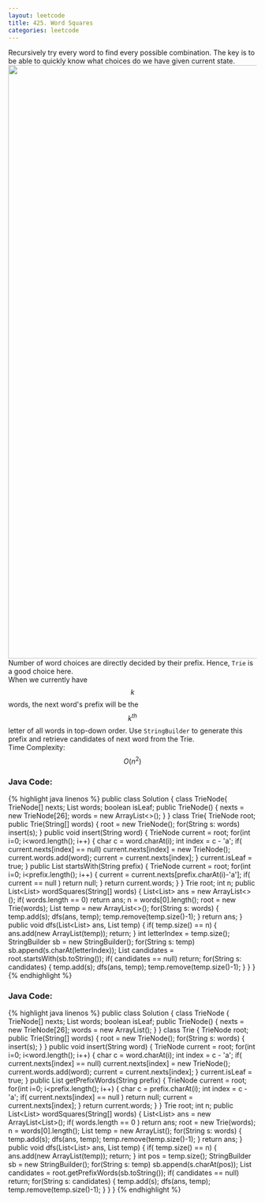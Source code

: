 ```yaml
---
layout: leetcode
title: 425. Word Squares
categories: leetcode
---
```

Recursively try every word to find every possible combination. The key is to be able to quickly know what choices do we have given current state.   
<img src="https://discuss.leetcode.com/uploads/files/1476809120456-wordsquare.png" width="1200"/>
Number of word choices are directly decided by their prefix. Hence, `Trie` is a good choice here.  
When we currently have $$k$$ words, the next word's prefix will be the $$k^{th}$$ letter of all words in top-down order. Use `StringBuilder` to generate this prefix and retrieve candidates of next word from the Trie.  
Time Complexity: $$O(n^2)$$
### Java Code:
{% highlight java linenos %}
public class Solution {
    class TrieNode{
        TrieNode[] nexts;
        List<String> words;
        boolean isLeaf;
        public TrieNode() {
            nexts = new TrieNode[26];
            words = new ArrayList<>();
        }
    }
    class Trie{
        TrieNode root;
        public Trie(String[] words) {
            root = new TrieNode();
            for(String s: words)
                insert(s);
        }
        public void insert(String word) {
            TrieNode current = root;
            for(int i=0; i<word.length(); i++) {
                char c = word.charAt(i);
                int index = c - 'a';
                if( current.nexts[index] == null)
                    current.nexts[index] = new TrieNode();
                current.words.add(word);
                current = current.nexts[index];
            }
            current.isLeaf = true;
        }
        public List<String> startsWith(String prefix) {
            TrieNode current = root;
            for(int i=0; i<prefix.length(); i++) {
                current = current.nexts[prefix.charAt(i)-'a'];
                if( current == null )
                    return null;
            }
            return current.words;
        }
    }
    Trie root;
    int n;
    public List<List<String>> wordSquares(String[] words) {
        List<List<String>> ans = new ArrayList<>();
        if( words.length == 0)
            return ans;
        n = words[0].length();
        root = new Trie(words);
        List<String> temp = new ArrayList<>();
        for(String s: words) {
            temp.add(s);
            dfs(ans, temp);
            temp.remove(temp.size()-1);
        }
        return ans;
    }
    public void dfs(List<List<String>> ans, List<String> temp) {
        if( temp.size() == n) {
            ans.add(new ArrayList<String>(temp));
            return;
        }
        int letterIndex = temp.size();
        StringBuilder sb = new StringBuilder();
        for(String s: temp) 
            sb.append(s.charAt(letterIndex));
        List<String> candidates = root.startsWith(sb.toString());
        if( candidates == null) return;
        for(String s: candidates) {
            temp.add(s);
            dfs(ans, temp);
            temp.remove(temp.size()-1);
        }
    }
}
{% endhighlight %}
### Java Code:
{% highlight java linenos %}
public class Solution {
    class TrieNode {
        TrieNode[] nexts;
        List<String> words;
        boolean isLeaf;
        public TrieNode() {
            nexts = new TrieNode[26];
            words = new ArrayList<String>();
        }
    }
    class Trie {
        TrieNode root;
        public Trie(String[] words) {
            root = new TrieNode();
            for(String s: words) {
                insert(s);
            }
        }
        public void insert(String word) {
            TrieNode current = root;
            for(int i=0; i<word.length(); i++) {
                char c = word.charAt(i);
                int index = c - 'a';
                if( current.nexts[index] == null)
                    current.nexts[index] = new TrieNode();
                current.words.add(word);
                current = current.nexts[index];
            }
            current.isLeaf = true;
        }
        public List<String> getPrefixWords(String prefix) {
            TrieNode current = root;
            for(int i=0; i<prefix.length(); i++) {
                char c = prefix.charAt(i);
                int index = c - 'a';
                if( current.nexts[index] == null )
                    return null;
                current = current.nexts[index];
            }
            return current.words;
        }
    }
    Trie root;
    int n;
    public List<List<String>> wordSquares(String[] words) {
        List<List<String>> ans = new ArrayList<List<String>>();
        if( words.length == 0 )
            return ans;
        root = new Trie(words);
        n = words[0].length();
        List<String> temp = new ArrayList<String>();
        for(String s: words) {
            temp.add(s);
            dfs(ans, temp);
            temp.remove(temp.size()-1);
        }
        return ans;
    }
    public void dfs(List<List<String>> ans, List<String> temp) {
        if( temp.size() == n) {
            ans.add(new ArrayList<String>(temp));
            return;
        }
        int pos = temp.size();
        StringBuilder sb = new StringBuilder();
        for(String s: temp) 
            sb.append(s.charAt(pos));
        List<String> candidates = root.getPrefixWords(sb.toString());
        if( candidates == null)
            return;
        for(String s: candidates) {
            temp.add(s);
            dfs(ans, temp);
            temp.remove(temp.size()-1);
        }
    }
}
{% endhighlight %}

